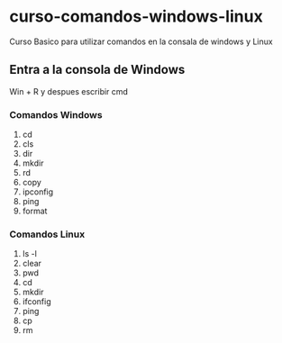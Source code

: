# curso-comandos-windows-linux
Curso Basico para utilizar comandos en la consala de windows y Linux

## Entra a la consola de Windows
Win + R  y despues escribir cmd

### Comandos Windows

1. cd
2. cls
3. dir
4. mkdir
5. rd
6. copy
7. ipconfig
8. ping 
9. format

### Comandos Linux

1. ls -l
2. clear
3. pwd
4. cd
5. mkdir
6. ifconfig
7. ping
8. cp
9. rm

